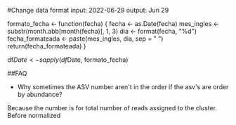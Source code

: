 #Change data format
input: 2022-06-29
output: Jun 29

formato_fecha <- function(fecha) {
  fecha <- as.Date(fecha)
  mes_ingles <- substr(month.abb[month(fecha)], 1, 3)
  dia <- format(fecha, "%d")
  fecha_formateada <- paste(mes_ingles, dia, sep = " ")
  return(fecha_formateada)
}

df$Date <- sapply(df$Date, formato_fecha)


##FAQ
* Why sometimes the ASV number aren't in the order if the asv's are order by abundance?

Because the number is for total number of reads assigned to the cluster. Before normalized
